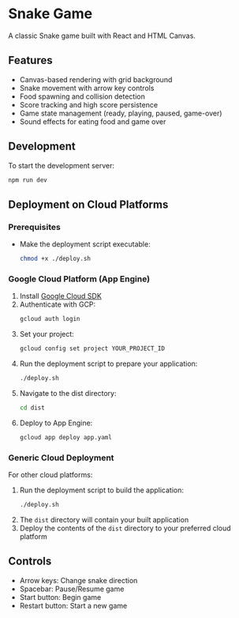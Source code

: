# Snake Game

A classic Snake game built with React and HTML Canvas.

## Features

- Canvas-based rendering with grid background
- Snake movement with arrow key controls
- Food spawning and collision detection
- Score tracking and high score persistence
- Game state management (ready, playing, paused, game-over)
- Sound effects for eating food and game over

## Development

To start the development server:

```bash
npm run dev
```

## Deployment on Cloud Platforms

### Prerequisites

- Make the deployment script executable:
  ```bash
  chmod +x ./deploy.sh
  ```

### Google Cloud Platform (App Engine)

1. Install [Google Cloud SDK](https://cloud.google.com/sdk/docs/install)
2. Authenticate with GCP:
   ```bash
   gcloud auth login
   ```
3. Set your project:
   ```bash
   gcloud config set project YOUR_PROJECT_ID
   ```
4. Run the deployment script to prepare your application:
   ```bash
   ./deploy.sh
   ```
5. Navigate to the dist directory:
   ```bash
   cd dist
   ```
6. Deploy to App Engine:
   ```bash
   gcloud app deploy app.yaml
   ```

### Generic Cloud Deployment

For other cloud platforms:

1. Run the deployment script to build the application:
   ```bash
   ./deploy.sh
   ```
2. The `dist` directory will contain your built application
3. Deploy the contents of the `dist` directory to your preferred cloud platform

## Controls

- Arrow keys: Change snake direction
- Spacebar: Pause/Resume game
- Start button: Begin game
- Restart button: Start a new game